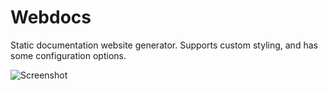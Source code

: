 # Webdocs

Static documentation website generator. Supports custom styling, and has some configuration options.

![Screenshot](https://github.com/dominik74/webdocs/assets/60546513/c9b7ad6b-28bf-4996-9f58-cd18a5e1ad0c)
